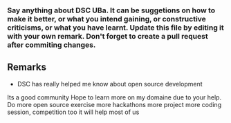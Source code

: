 ### Say anything about DSC UBa. It can be suggetions on how to make it better, or what you intend gaining, or constructive criticisms, or what you have learnt. Update this file by editing it with your own remark. Don't forget to create a pull request after commiting changes.

## Remarks
* DSC has really helped me know about open source development

Its a good community Hope to learn more on my domaine due to your help. 
Do more open source exercise more hackathons more project more coding session, competition too it will help most of us
